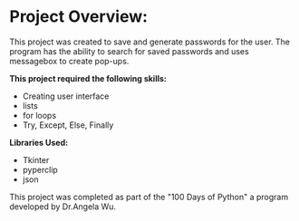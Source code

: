 # Project Overview:
  This project was created to save and generate passwords for the user. The program has the ability to search for saved passwords and uses messagebox to create pop-ups.

**This project required the following skills:**
  - Creating user interface
  - lists
  - for loops
  - Try, Except, Else, Finally
  

**Libraries Used:**
  - Tkinter
  - pyperclip
  - json
  

This project was completed as part of the "100 Days of Python" a program developed by Dr.Angela Wu.
